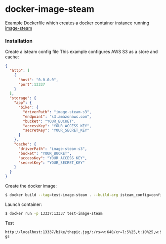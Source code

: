 # docker-image-steam
Example Dockerfile which creates a docker container instance running [image-steam](https://www.npmjs.com/package/image-steam)

### Installation
Create a isteam config file 
This example configures AWS S3 as a store and cache:
```json
{
  "http": [
    {
      "host": "0.0.0.0",
      "port":13337
    }
  ],
  "storage": {
    "app": {
      "bike": {
        "driverPath": "image-steam-s3",
        "endpoint": "s3.amazonaws.com",
        "bucket": "YOUR_BUCKET",
        "accessKey": "YOUR_ACCESS_KEY",
        "secretKey": "YOUR_SECRET_KEY"
      }
    },
    "cache": {
      "driverPath": "image-steam-s3",
      "bucket": "YOUR_BUCKET",
      "accessKey": "YOUR_ACCESS_KEY",
      "secretKey": "YOUR_SECRET_KEY"
    }
  }
}
```

Create the docker image:
```sh
$ docker build --tag=test-image-steam . --build-arg isteam_config=config-docker.json
```

Launch container:
```sh
$ docker run -p 13337:13337 test-image-steam
```

Test
```http
http://localhost:13337/bike/thepic.jpg/:/rs=w:640/cr=l:5%25,t:10%25,w:90%25,h:80%25/fx-gs
```
